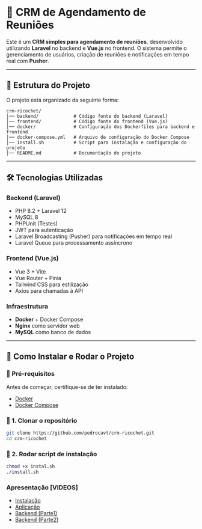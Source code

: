 # 🚀 CRM de Agendamento de Reuniões

Este é um **CRM simples para agendamento de reuniões**, desenvolvido utilizando **Laravel** no backend e **Vue.js** no frontend. O sistema permite o gerenciamento de usuários, criação de reuniões e notificações em tempo real com **Pusher**.

---

## 📂 **Estrutura do Projeto**

O projeto está organizado da seguinte forma:
```
crm-ricochet/
│── backend/             # Código fonte do backend (Laravel)
│── frontend/            # Código fonte do frontend (Vue.js)
│── docker/              # Configuração dos Dockerfiles para backend e frontend
│── docker-compose.yml   # Arquivo de configuração do Docker Compose
│── install.sh           # Script para instalação e configuração do projeto
│── README.md            # Documentação do projeto
```
---

## 🛠 **Tecnologias Utilizadas**

### **Backend (Laravel)**
- PHP 8.2 + Laravel 12
- MySQL 8
- PHPUnit (Testes)
- JWT para autenticação
- Laravel Broadcasting (Pusher) para notificações em tempo real
- Laravel Queue para processamento assíncrono

### **Frontend (Vue.js)**
- Vue 3 + Vite
- Vue Router + Pinia
- Tailwind CSS para estilização
- Axios para chamadas à API

### **Infraestrutura**
- **Docker** + Docker Compose
- **Nginx** como servidor web
- **MySQL** como banco de dados

---

## 🚀 **Como Instalar e Rodar o Projeto**

### **📌 Pré-requisitos**
Antes de começar, certifique-se de ter instalado:
- [Docker](https://docs.docker.com/get-docker/)
- [Docker Compose](https://docs.docker.com/compose/install/)

### **📌 1. Clonar o repositório**
```bash
git clone https://github.com/pedrocavt/crm-ricochet.git
cd crm-ricochet 
```

### **📌 2. Rodar script de instalação**
```bash
chmod +x instal.sh
./install.sh
```

### Apresentação [VIDEOS]
- [Instalação](https://drive.google.com/file/d/17IoaskHG209nP06xHOrth6R2WAQl89I1/view?usp=drive_link)
- [Aplicação](https://drive.google.com/file/d/1vXNqdG5gZMTvnXM3UowrvsqZs4EPdG1-/view?usp=drive_link)
- [Backend (Parte1)](https://drive.google.com/file/d/1oGkjSNdIOmHNGrjpmQw0hmcKMWJW63fp/view?usp=drive_link)
- [Backend (Parte2)](https://drive.google.com/file/d/1oGkjSNdIOmHNGrjpmQw0hmcKMWJW63fp/view?usp=sharing)
